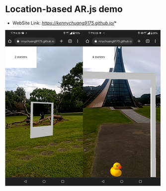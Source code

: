 # Location-based AR.js demo
* WebSite Link: _https://kennychuang9175.github.io/_*

<img src=https://github.com/KennyChung2000/KennyChuang9175.github.io/blob/main/ReadMe_pic/Screenshot_20220612-163547783.jpg  width = "250" height = "500" alt="pic" align=center /><img src=https://github.com/KennyChung2000/KennyChuang9175.github.io/blob/main/ReadMe_pic/Screenshot_20220612-180553760.jpg width = "250" height = "500" alt="pic" align= center />